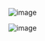 ![image](https://github.com/user-attachments/assets/fb343f2f-67aa-4d60-b2cf-32c1a734814e)

![image](https://github.com/user-attachments/assets/b2c70c75-bc87-4efd-8082-79ecb2f7ffb2)
